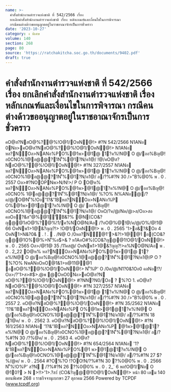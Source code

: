 ```yaml
---
name: >-
  คำสั่งสำนักงานตำรวจแห่งชาติ ที่ 542/2566 เรื่อง
  ยกเลิกคำสั่งสำนักงานตำรวจแห่งชาติ เรื่อง หลักเกณฑ์และเงื่อนไขในการพิจารณา
  กรณีคนต่างด้าวขออนุญาตอยู่ในราชอาณาจักรเป็นการชั่วคราว
date: '2023-10-27'
category: ง พิเศษ
volume: 140
section: 268
page: 80
source: 'https://ratchakitcha.soc.go.th/documents/9402.pdf'
draft: true
---
```


# คำสั่งสำนักงานตำรวจแห่งชาติ ที่ 542/2566 เรื่อง ยกเลิกคำสั่งสำนักงานตำรวจแห่งชาติ เรื่อง หลักเกณฑ์และเงื่อนไขในการพิจารณา กรณีคนต่างด้าวขออนุญาตอยู่ในราชอาณาจักรเป็นการชั่วคราว

คO@ส?NสO@%?@%!O@1/OหN@!> #?N 542/2566 N1ANอ 0Nล>คO@ส?NสO@%?@%!O@1/OหN@!> N1ANอ หล?N์Oล>NANอ%PO%@1พ>@1@ 1?ค%!N@ O @/ออ%Bญ@!อ0CNO%1@อ@@?1N'็%@1?N/ค1@/ !@/คO@ส?NสO@%?@%!O@1/OหN@!> #?N 327/2557 N1ANอ หล?N์Oล>NANอ%PO%@1พ>@1@ 1?ค%!N@ O @/ออ%Bญ@!อ0CNO%1@อ@@?1N'็%@1?N/ค1@/ ล/?%#?N 30 />"B%@0% พ . 0 . 2557 Oล>#?NOOPNพ>N/N!>/ P O O@ห% หล?N์Oล>NANอ%PO%@1พ>@1@1?ค%!N@ O @/ออ%Bญ@!อ0CNO% 1@อ@@?1N'็%@1?N/ค1@/ %?O% N%ANอ@/?ค/@/O@N'็%!Oอ'1?&'1Bหล?N์Oล>NANอ%P O%@1พ>@1@1?ค%!N@ O @/ ออ%Bญ@!อ0CNO%1@อ@@?1N'็%@1?N/ค1@/ OหO/?ค/@/Nห/@>ส/Oล>สอ คลOอ?&ส"@%@1์'ัB&?% @N(CO&?ญ@@1สO@%?@%!1/ค%NO@N/Aอ /?อO@%@!@/ค/@/O%/@!1@ 66 OหNพ1>1@&?ญญ?!> !O@1/OหN@!> พ . 0 . 2565 '1>อ&?&Oอ 4 OหN1>N&?0&  . ! .  . /N@ O /0หล?N์@1'>&?!>1@@1 อ(CO&?ญ@@1O%@%>N'็%อ$>& ? ห1AอO#%(CO&?ญ@@1!O@1/OหN@!> พ . 0 . 2565 Oล>/@!1@ 35 /11คส@/ OหNพ1>1@&?ญญ?!>ค%NO@N/Aอ พ . 0 . 2_22 O@ห% หล?N์Oล>NANอ%PO%@1พ>@1@ 1?ค%!N@ O @/ออ%Bญ@!อ0CNO%1@อ@@?1N'็%@1?N/ค1@/P O ? %?O% NพANอOหO@1&1>ห@11@@1 อสO@%?@%!O@1/OหN@!> N'็%P' O /0ค/@/N1?0&1Oอ0 คลNอ!?/ Oล>/?'1>ส>#$>.@พ @OหO0Nล>คO@ส?N สO@%?@%!O@1/OหN@!> #?NN?N0/Oอ ? %?O 1. คO@ส?NสO@%?@%!O@1/OหN@!> #?N 327/2557 N1ANอ หล?N์Oล>NANอ%PO%@1พ>@1@ 1?ค%!N@ O @/ออ%Bญ@!อ0CNO%1@อ@@?1N'็%@1?N/ค1@/ ล/?%#?N 30 />"B%@0% พ . 0 . 2557 2. คO@ส?NสO@%?@%!O@1/OหN@!> #?N 35/2562 N1ANอ '1?&'1Bหล?N์Oล>NANอ%P O%@1พ>@1@1?ค%!N@ O @/ออ%Bญ@!อ0CNO%1@อ@@?1N'็%@1?N/ค1@/ ล/?%#?N 18 /1@ค/ พ . 0 . 2562 3. คO@ส?NสO@%?@%!O@1/OหN@!> #?N 161/2563 N1ANอ '1?&'1Bหล?N์Oล>NANอ%P @1พ>@1@1?ค%!N@ O @/ออ%Bญ@!อ0CNO%1@อ@@?1N'็%@1?N/ค1@/ ล/?%#?N 30 /?%@ค/ พ . 0 . 2563 4. คO@ส?NสO@%?@%!O@1/OหN@!> #?N 654/2564 N1ANอ '1?&'1Bหล?N์Oล>NANอ%PO%@1 พ>@1@1?ค%!N@ O @/ออ%Bญ@!อ0CNO%1@อ@@?1N'็%@1?N/ค1@/ ล/?%#?N 27 $?%/@ค/ พ . 0 . 2564 #?O%?O !?OO!N/?%#?N 30 ?%0@0% พ . 0 . 2566 N'็%!O%P' ส?N  /?%#?N 26 ?%0@0% พ . 0 . 2_` 6 พล!O@1/Nอ O @10? > N >!!>'1>.?ส1์ (CO&?ญ@@1!O@1/OหN@!> หน้า 80 เลม 140 ตอนพิเศษ 268 ง ราชกิจจานุเบกษา 27 ตุลาคม 2566 Powered by TCPDF (www.tcpdf.org)
